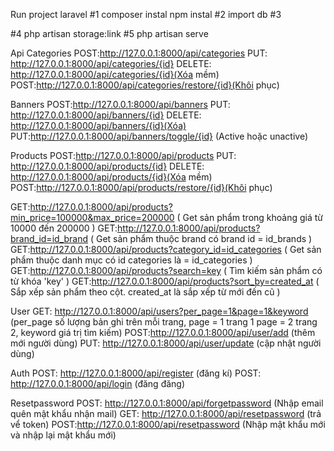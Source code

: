 Run project laravel
#1
composer instal
npm instal
#2
import db
#3

 <!--  -->

#4
php artisan storage:link
#5
php artisan serve

Api
Categories
POST:http://127.0.0.1:8000/api/categories
PUT: http://127.0.0.1:8000/api/categories/{id}
DELETE: http://127.0.0.1:8000/api/categories/{id}(Xóa mềm)
POST:http://127.0.0.1:8000/api/categories/restore/{id}(Khôi phục)

Banners
POST:http://127.0.0.1:8000/api/banners
PUT: http://127.0.0.1:8000/api/banners/{id}
DELETE: http://127.0.0.1:8000/api/banners/{id}(Xóa)
PUT:http://127.0.0.1:8000/api/banners/toggle/{id} (Active hoặc unactive)

Products
POST:http://127.0.0.1:8000/api/products
PUT: http://127.0.0.1:8000/api/products/{id}
DELETE: http://127.0.0.1:8000/api/products/{id}(Xóa mềm)
POST:http://127.0.0.1:8000/api/products/restore/{id}(Khôi phục)

GET:http://127.0.0.1:8000/api/products?min_price=100000&max_price=200000 ( Get sản phẩm trong khoảng giá từ 10000 đến 200000 )
GET:http://127.0.0.1:8000/api/products?brand_id=id_brand ( Get sản phẩm thuộc brand có brand id = id_brands )
GET:http://127.0.0.1:8000/api/products?category_id=id_categories ( Get sản phẩm thuộc danh mục có id categories là = id_categories )
GET:http://127.0.0.1:8000/api/products?search=key ( Tìm kiếm sản phẩm có từ khóa 'key' )
GET:http://127.0.0.1:8000/api/products?sort_by=created_at ( Sắp xếp sản phẩm theo cột. created_at là sắp xếp từ mới đến cũ )

User
GET: http://127.0.0.1:8000/api/users?per_page=1&page=1&keyword (per_page số lượng bản ghi trên mỗi trang, page = 1 trang 1 page = 2 trang 2, keyword giá trị tìm kiếm)
POST:http://127.0.0.1:8000/api/user/add (thêm mới người dùng)
PUT: http://127.0.0.1:8000/api/user/update (cập nhật người dùng)


Auth
POST: http://127.0.0.1:8000/api/register (đăng kí)
POST: http://127.0.0.1:8000/api/login (đăng đăng)

Resetpassword
POST: http://127.0.0.1:8000/api/forgetpassword (Nhập email quên mật khẩu nhận mail)
GET: http://127.0.0.1:8000/api/resetpassword (trả vể token)
POST:http://127.0.0.1:8000/api/resetpassword (Nhập mật khẩu mới và nhập lại mật khẩu mới)




